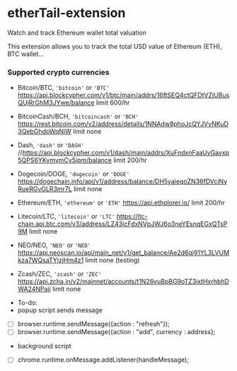 # etherTail-extension
Watch and track Ethereum wallet total valuation

This extension allows you to track the total USD value of Ethereum (ETH), BTC wallet...

### Supported crypto currencies

* Bitcoin/BTC, `'bitcoin'` or `'BTC'`
https://api.blockcypher.com/v1/btc/main/addrs/16ftSEQ4ctQFDtVZiUBusQUjRrGhM3JYwe/balance
 limit 600/hr

* BitcoinCash/BCH, `'bitcoincash'` or `'BCH'`
https://rest.bitcoin.com/v2/address/details/1NNAdw8phoJcQYJVvNKuD3QebGhdpWqNiW
limit none

* Dash, `'dash'` or `'DASH'`
 //https://api.blockcypher.com/v1/dash/main/addrs/XuFndxnFaaUvGavxp5QPS6YKymvmCy5iqm/balance
 limit 200/hr

* Dogecoin/DOGE, `'dogecoin'` or `'DOGE'`
https://dogechain.info/api/v1/address/balance/DH5yaieqoZN36fDVciNyRueRGvGLR3mr7L
  limit none

* Ethereum/ETH, `'ethereum'` or `'ETH'`
https://api.ethplorer.io/
  limit 200/hr

* Litecoin/LTC, `'litecoin'` or `'LTC'`
https://ltc-chain.api.btc.com/v3/address/LZ43jcFdxNVpJWJ6o3neYEsnqEGxQTsP9M
  limit none

* NEO/NEO, `'NEO'` or `'NEO'`
https://api.neoscan.io/api/main_net/v1/get_balance/Ae2d6qj91YL3LVUMkza7WQsaTYjzjHm4z1
  limit none (testing)

* Zcash/ZEC, `'zcash'` or `'ZEC'`
https://api.zcha.in/v2/mainnet/accounts/t1N26vuBpBG9oTZ3ixtHxrhbhDWA24NPaji
  limit none

- To-do:
 - popup script sends message
 * [ ] browser.runtime.sendMessage({action : "refresh"});
 * [ ] browser.runtime.sendMessage({action : "add", currency : address};
 - background script
 * [ ] chrome.runtime.onMessage.addListener(handleMessage);
